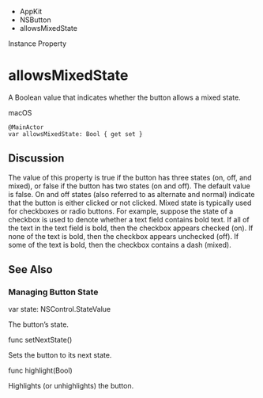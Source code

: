 

- AppKit
- NSButton
-  allowsMixedState 

Instance Property

# allowsMixedState

A Boolean value that indicates whether the button allows a mixed state.

macOS

``` source
@MainActor
var allowsMixedState: Bool { get set }
```

## Discussion

The value of this property is true if the button has three states (on, off, and mixed), or false if the button has two states (on and off). The default value is false. On and off states (also referred to as alternate and normal) indicate that the button is either clicked or not clicked. Mixed state is typically used for checkboxes or radio buttons. For example, suppose the state of a checkbox is used to denote whether a text field contains bold text. If all of the text in the text field is bold, then the checkbox appears checked (on). If none of the text is bold, then the checkbox appears unchecked (off). If some of the text is bold, then the checkbox contains a dash (mixed).

## See Also

### Managing Button State

var state: NSControl.StateValue

The button’s state.

func setNextState()

Sets the button to its next state.

func highlight(Bool)

Highlights (or unhighlights) the button.

